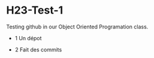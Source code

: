 # H23-Test-1
Testing github in our Object Oriented Programation class. 

- 1 Un dépot

- 2 Fait des commits
